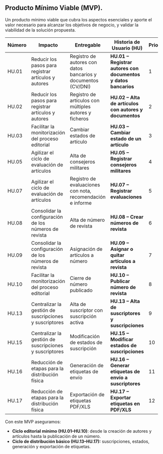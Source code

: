 ## Producto Mínimo Viable (MVP).

Un producto mínimo viable que cubra los aspectos esenciales y aporte el valor necesario para alcanzar los objetivos de negocio, y validar la viabilidad de la solución propuesta. 

| **Número** | **Impacto**                                            | **Entregable**                                                | **Historia de Usuario (HU)**                                   | **Prioridad** |
| ---------- | ------------------------------------------------------ | ------------------------------------------------------------- | -------------------------------------------------------------- | ------------- |
| HU.01      | Reducir los pasos para registrar artículos y autores   | Registro de autores con datos bancarios y documentos (CV/DNI) | **HU.01 – Registrar autores con documentos y datos bancarios** | 1             |
| HU.02      | Reducir los pasos para registrar artículos y autores   | Registro de artículos con múltiples autores y ficheros        | **HU.02 – Alta de artículos con autores y documentos**         | 2             |
| HU.03      | Facilitar la monitorización del proceso editorial      | Cambiar estados de artículo                                   | **HU.03 – Cambiar estado de un artículo**                      | 3             |
| HU.05      | Agilizar el ciclo de evaluación de artículos           | Alta de consejeros militares                                  | **HU.05 – Registrar consejeros militares**                     | 4             |
| HU.07      | Agilizar el ciclo de evaluación de artículos           | Registro de evaluaciones con nota, recomendación e informe    | **HU.07 – Registrar evaluaciones**                             | 5             |
| HU.08      | Consolidar la configuración de los números de revista  | Alta de número de revista                                     | **HU.08 – Crear números de revista**                           | 6             |
| HU.09      | Consolidar la configuración de los números de revista  | Asignación de artículos a número                              | **HU.09 – Asignar o quitar artículos a revista**               | 7             |
| HU.10      | Facilitar la monitorización del proceso editorial      | Cierre de número publicado                                    | **HU.10 – Publicar número de revista**                         | 8             |
| HU.13      | Centralizar la gestión de suscripciones y suscriptores | Alta de suscriptor con suscripción activa                     | **HU.13 – Alta de suscriptores y suscripciones**               | 9             |
| HU.15      | Centralizar la gestión de suscripciones y suscriptores | Modificación de estados de suscripción                        | **HU.15 – Modificar estados de suscripciones**                 | 10            |
| HU.16      | Reducción de etapas para la distribución física        | Generación de etiquetas de envío                              | **HU.16 – Generar etiquetas de envío a suscriptores**          | 11            |
| HU.17      | Reducción de etapas para la distribución física        | Exportación de etiquetas PDF/XLS                              | **HU.17 – Exportar etiquetas en PDF/XLS**                      | 12            |


Con este MVP aseguramos:

- **Ciclo editorial mínimo (HU.01–HU.10)**: desde la creación de autores y artículos hasta la publicación de un número.
- **Ciclo de distribución básico (HU.13–HU.17):** suscripciones, estados, generación y exportación de etiquetas.

